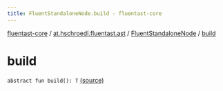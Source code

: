 ```yaml
---
title: FluentStandaloneNode.build - fluentast-core
---
```


[fluentast-core](../../index.html) / [at.hschroedl.fluentast.ast](../index.html) / [FluentStandaloneNode](index.html) / [build](.)

# build

`abstract fun build(): T` [(source)](http://github.com/hschroedl/fluentast/tree/master/core/at.hschroedl.fluentast/ast/ASTNode.kt#L18)
